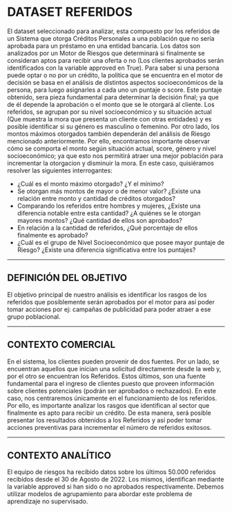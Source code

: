 <body>
    <h1>DATASET REFERIDOS</h1>
    <p>
        El dataset seleccionado para analizar, esta compuesto por los referidos
        de un Sistema que otorga Créditos Personales a una población que no sería
        aprobada para un préstamo en una entidad bancaria. Los datos son analizados
        por un Motor de Riesgos que determinará si finalmente se consideran aptos
        para recibir una oferta o no (Los clientes aprobados serán identificados con
        la variable approved en True). Para saber si una persona puede optar o no por
        un crédito, la politica que se encuentra en el motor de decisión se basa en el
        análisis de distintos aspectos socioeconómicos de la persona, para luego
        asignarles a cada uno un puntaje o score. Este puntaje obtenido, sera pieza
        fundamental para determinar la decisión final; ya que de él depende la aprobación
        o el monto que se le otorgará al cliente. Los referidos, se agrupan por su nivel
        socioeconómico y su situación actual (Que muestra la mora que presenta un cliente
        con otras entidades) y es posible identificar si su género es masculino o femenino.
        Por otro lado, los montos máximos otorgados también dependerán del análisis de Riesgo
        mencionado anteriormente. Por ello, encontramos importante observar cómo se comporta
        el monto según situación actual, score, género y nivel socioeconómico; ya que esto
        nos permitirá atraer una mejor población para incrementar la otorgacion y disminuir
        la mora. En este caso, quisiéramos resolver las siguientes interrogantes:
    </p>
    <ul>
        <li>
            ¿Cuál es el monto máximo otorgado? ¿Y el mínimo?
        </li>
        <li>
            Se otorgan más montos de mayor o de menor valor?
            ¿Existe una relación entre monto y cantidad de créditos otorgados?
        </li>
        <li>
            Comparando los referidos entre hombres y mujeres,
            ¿Existe una diferencia notable entre esta cantidad?
            ¿A quiénes se le otorgan mayores montos?
            ¿Qué cantidad de ellos son aprobados?
        </li>
        <li>
            En relación a la cantidad de referidos, ¿Qué porcentaje de ellos finalmente es aprobado?
        </li>
        <li>
            ¿Cuál es el grupo de Nivel Socioeconómico que posee mayor puntaje de Riesgo?
            ¿Existe una diferencia significativa entre los puntajes?
        </li>
    </ul>
    <hr>
    <h2>DEFINICIÓN DEL OBJETIVO</h2>
    <p>El objetivo principal de nuestro análisis es identificar los rasgos de los
        referidos que posiblemente serán aprobados por el motor para así poder tomar
        acciones por ej: campañas de publicidad para poder atraer a ese grupo poblacional.
    </p>
    <hr>
    <h2>CONTEXTO COMERCIAL</h2>
    <p>En el sistema, los clientes pueden provenir de dos fuentes. Por un lado, se
        encuentran aquellos que inician una solicitud directamente desde la web y,
        por el otro se encuentran los Referidos. Estos últimos, son una fuente fundamental
        para el ingreso de clientes puesto que proveen información sobre clientes potenciales
        (podrán ser aprobados o rechazados). En este caso, nos centraremos únicamente en el
        funcionamiento de los referidos. Por ello, es importante analizar los rasgos que
        identifican al sector que finalmente es apto para recibir un crédito. De esta manera,
        será posible presentar los resultados obtenidos a los Referidos y así poder tomar
        acciones preventivas para incrementar el número de referidos exitosos.
    </p>
    <hr>
    <h2>CONTEXTO ANALÍTICO</h2>
    <p>El equipo de riesgos ha recibido datos sobre los últimos 50.000 referidos recibidos
        desde el 30 de Agosto de 2022. Los mismos, identifican mediante la variable approved si han sido o
        no aprobados respectivamente. Debemos utilizar modelos de agrupamiento para abordar
        este problema de aprendizaje no supervisado.
    </p>
</body>